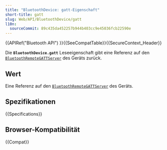 ```yaml
---
title: "BluetoothDevice: gatt-Eigenschaft"
short-title: gatt
slug: Web/API/BluetoothDevice/gatt
l10n:
  sourceCommit: 89c435da452257b944b403cc9e45036fcb22590e
---
```


{{APIRef("Bluetooth API") }}{{SeeCompatTable}}{{SecureContext_Header}}

Die
**`BluetoothDevice.gatt`** Leseeigenschaft gibt eine Referenz auf den [`BluetoothRemoteGATTServer`](/de/docs/Web/API/BluetoothRemoteGATTServer) des Geräts zurück.

## Wert

Eine Referenz auf den [`BluetoothRemoteGATTServer`](/de/docs/Web/API/BluetoothRemoteGATTServer) des Geräts.

## Spezifikationen

{{Specifications}}

## Browser-Kompatibilität

{{Compat}}
